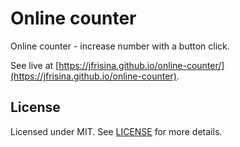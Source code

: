 # Online counter

Online counter - increase number with a button click.

See live at [https://jfrisina.github.io/online-counter/](https://jfrisina.github.io/online-counter).

## License

Licensed under MIT. See [LICENSE](LICENSE) for more details.
